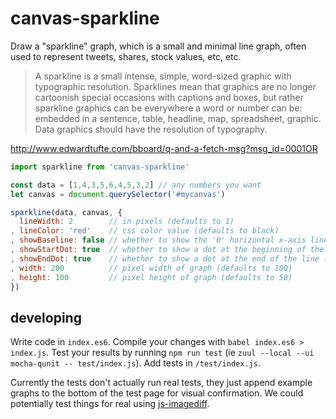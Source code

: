 
# canvas-sparkline

Draw a "sparkline" graph, which is a small and minimal line graph, often used to represent tweets, shares, stock values, etc, etc.

> A sparkline is a small intense, simple, word-sized graphic with typographic resolution. Sparklines mean that graphics are no longer cartoonish special occasions with captions and boxes, but rather sparkline graphics can be everywhere a word or number can be: embedded in a sentence, table, headline, map, spreadsheet, graphic. Data graphics should have the resolution of typography. 

http://www.edwardtufte.com/bboard/q-and-a-fetch-msg?msg_id=0001OR

```js
import sparkline from 'canvas-sparkline'

const data = [1,4,3,5,6,4,5,3,2] // any numbers you want
let canvas = document.querySelector('#mycanvas')

sparkline(data, canvas, {
  lineWidth: 2        // in pixels (defaults to 1)
, lineColor: 'red'    // css color value (defaults to black)
, showBaseline: false // whether to show the '0' horizontal x-axis line (defaults to true)
, showStartDot: true  // whether to show a dot at the beginning of the line (defaults to false)
, showEndDot: true    // whether to show a dot at the end of the line (defaults to true)
, width: 200          // pixel width of graph (defaults to 100)
, height: 100         // pixel height of graph (defaults to 50)
})
```

## developing

Write code in `index.es6`. Compile your changes with `babel index.es6 > index.js`. Test your results by running `npm run test` (ie `zuul --local --ui mocha-qunit -- test/index.js`). Add tests in `/test/index.js`.

Currently the tests don't actually run real tests, they just append example graphs to the bottom of the test page for visual confirmation. We could potentially test things for real using [js-imagediff](https://github.com/HumbleSoftware/js-imagediff).
